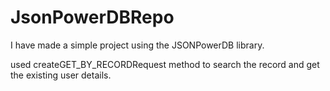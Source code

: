# JsonPowerDBRepo

I have made a simple project using the JSONPowerDB library. 

used createGET_BY_RECORDRequest method to search the record and get the existing user details. 
